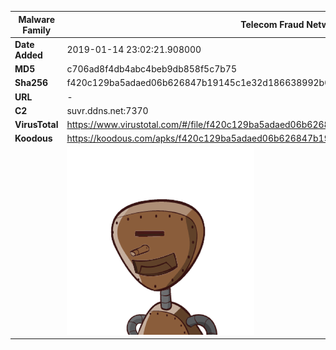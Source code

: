 | Malware Family | Telecom Fraud Network for South Koreans                      |
| -------------- | ------------------------------------------------------------ |
| **Date Added** | 2019-01-14 23:02:21.908000                                                   |
| **MD5**        | c706ad8f4db4abc4beb9db858f5c7b75                             |
| **Sha256**     | f420c129ba5adaed06b626847b19145c1e32d186638992b06c3768fcaa025569 |
| **URL**        | -                                                            |
| **C2**         | suvr.ddns.net:7370 |
| **VirusTotal** | https://www.virustotal.com/#/file/f420c129ba5adaed06b626847b19145c1e32d186638992b06c3768fcaa025569/detection |
| **Koodous**    | https://koodous.com/apks/f420c129ba5adaed06b626847b19145c1e32d186638992b06c3768fcaa025569 |
|                | ![](../assets/f420c129ba5adaed06b626847b19145c1e32d186638992b06c3768fcaa025569.png) |